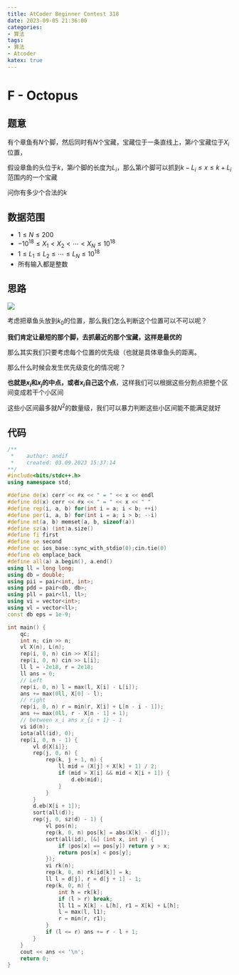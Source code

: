 ```yaml
---
title: AtCoder Beginner Contest 318
date: 2023-09-05 21:36:00
categories:
- 算法
tags: 
- 算法
- Atcoder
katex: true
---
```


# F - Octopus

## 题意

有个章鱼有$N$个脚，然后同时有$N$个宝藏，宝藏位于一条直线上，第$i$个宝藏位于$X_i$位置，

假设章鱼的头位于$k$，第$i$个脚的长度为$L_i$，那么第$i$个脚可以抓到$k-L_i \leq x \leq k + L_i$范围内的一个宝藏

问你有多少个合法的$k$

## 数据范围

- $1 \leq N \leq 200$
- $-10^{18} \leq X_1 < X_2 < \cdots < X_N \leq 10 ^ {18}$
- $1 \leq L_1 \leq L_2 \leq \cdots \leq L_N \leq 10 ^ {18}$
- 所有输入都是整数

## 思路

![](1.png)

考虑把章鱼头放到$k_0$的位置，那么我们怎么判断这个位置可以不可以呢？

**我们肯定让最短的那个脚，去抓最近的那个宝藏，这样是最优的**

那么其实我们只要考虑每个位置的优先级（也就是具体章鱼头的距离。

那么什么时候会发生优先级变化的情况呢？

**也就是$x_i$和$x_j$的中点，或者$x_i$自己这个点**，这样我们可以根据这些分割点把整个区间变成若干个小区间

这些小区间最多就$N^2$的数量级，我们可以暴力判断这些小区间能不能满足就好

## 代码

```c++
/**
 *    author: andif
 *    created: 03.09.2023 15:37:14
**/
#include<bits/stdc++.h>
using namespace std;

#define de(x) cerr << #x << " = " << x << endl
#define dd(x) cerr << #x << " = " << x << " "
#define rep(i, a, b) for(int i = a; i < b; ++i)
#define per(i, a, b) for(int i = a; i > b; --i)
#define mt(a, b) memset(a, b, sizeof(a))
#define sz(a) (int)a.size()
#define fi first
#define se second
#define qc ios_base::sync_with_stdio(0);cin.tie(0)
#define eb emplace_back
#define all(a) a.begin(), a.end()
using ll = long long;
using db = double;
using pii = pair<int, int>;
using pdd = pair<db, db>;
using pll = pair<ll, ll>;
using vi = vector<int>;
using vl = vector<ll>;
const db eps = 1e-9;

int main() {
    qc;
    int n; cin >> n;
    vl X(n), L(n);
    rep(i, 0, n) cin >> X[i];
    rep(i, 0, n) cin >> L[i];
    ll l = -2e18, r = 2e18;
    ll ans = 0;
    // Left
    rep(i, 0, n) l = max(l, X[i] - L[i]);
    ans += max(0ll, X[0] - l);
    // right
    rep(i, 0, n) r = min(r, X[i] + L[n - i - 1]);
    ans += max(0ll, r - X[n - 1] + 1);
    // between x_i ans x_{i + 1} - 1
    vi id(n);
    iota(all(id), 0);
    rep(i, 0, n - 1) {
        vl d{X[i]};
        rep(j, 0, n) {
            rep(k, j + 1, n) {
                ll mid = (X[j] + X[k] + 1) / 2;
                if (mid > X[i] && mid < X[i + 1]) {
                    d.eb(mid);
                }
            }
        }
        d.eb(X[i + 1]);
        sort(all(d));
        rep(j, 0, sz(d) - 1) {
            vl pos(n);
            rep(k, 0, n) pos[k] = abs(X[k] - d[j]);
            sort(all(id), [&] (int x, int y) {
                if (pos[x] == pos[y]) return y > x;
                return pos[x] < pos[y];
            });
            vi rk(n);
            rep(k, 0, n) rk[id[k]] = k;
            ll l = d[j], r = d[j + 1] - 1;
            rep(k, 0, n) {
                int h = rk[k];
                if (l > r) break;
                ll l1 = X[k] - L[h], r1 = X[k] + L[h];
                l = max(l, l1);
                r = min(r, r1);
            }
            if (l <= r) ans += r - l + 1;
        }
    }
    cout << ans << '\n';
    return 0;
}
```

